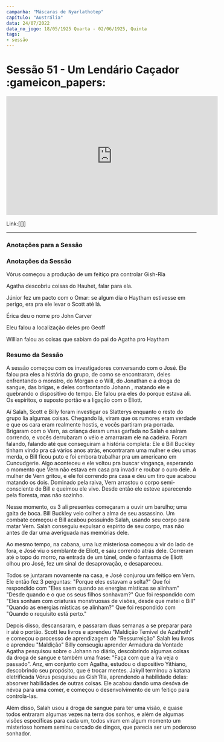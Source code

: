 ```yaml
---
campanha: "Máscaras de Nyarlathotep"
capítulo: "Austrália"
data: 24/07/2022
data_no_jogo: 18/05/1925 Quarta - 02/06/1925, Quinta
tags: 
- sessão
---
```

# Sessão 51 - Um Lendário Caçador :gameicon_papers:

<div align="center"><iframe width="560" height="315" src="https://www.youtube.com/embed/fyg4y3340zI" title="YouTube video player" frameborder="0" allow="accelerometer; autoplay; clipboard-write; encrypted-media; gyroscope; picture-in-picture" allowfullscreen></iframe></div>

Link:[[]]

---
### Anotações para a Sessão
### Anotações da Sessão
Vórus começou a produção de um feitiço pra controlar Gish-Rla

Agatha descobriu coisas do Hauhet, falar para ela.

Júnior fez um pacto com o Omar: se algum dia o Haytham estivesse em perigo, era pra ele levar o Scott até lá.

Érica deu o nome pro John Carver

Eleu falou a localização deles pro Geoff

Willian falou as coisas que sabiam do pai do Agatha pro Haytham

### Resumo da Sessão
A sessão começou com os investigadores conversando com o José. Ele falou pra eles a história do grupo, de como se encontraram, deles enfrentando o monstro, do Morgan e o Will, do Jonathan e a droga de sangue, das brigas, e deles confrontando Johann , matando ele e quebrando o dispositivo do tempo. Ele falou pra eles do porque estava ali. Os espíritos, o suposto portão e a ligação com o Eliott. 

Aí Salah, Scott e Billy foram investigar os Slatterys enquanto o resto do grupo lia algumas coisas. Chegando lá, viram que os rumores eram verdade e que os cara eram realmente hostis, e vocês partiram pra porrada. Brigaram com o Vern, as criança deram umas garfada no Salah e saíram correndo, e vocês derrubaram o véio e amarraram ele na cadeira. Foram falando, falando até que conseguiram a história completa: Ele e Bill Buckley tinham vindo pra cá vários anos atrás, encontraram uma mulher e deu umas merda, o Bill ficou puto e foi embora trabalhar pra um americano em Cuncudgerie. Algo aconteceu e ele voltou pra buscar vingança, esperando o momento que Vern não estava em casa pra invadir e roubar o ouro dele. A mulher de Vern gritou, e ele foi correndo pra casa e deu um tiro que acabou matando os dois. Dominado pela raiva, Vern arrastou o corpo semi-consciente de Bill e queimou ele vivo. Desde então ele esteve aparecendo pela floresta, mas não sozinho.

Nesse momento, os 3 ali presentes começaram a ouvir um barulho; uma gaita de boca. Bill Buckley veio colher a alma de seu assassino. Um combate começou e Bill acabou possuindo Salah, usando seu corpo para matar Vern. Salah conseguiu expulsar o espírito de seu corpo, mas não antes de dar uma averiguada nas memórias dele.

Ao mesmo tempo, na cabana, uma luz misteriosa começou a vir do lado de fora, e José viu o semblante de Eliott, e saiu correndo atrás dele. Correram até o topo do morro, na entrada de um túnel, onde o fantasma de Eliott olhou pro José, fez um sinal de desaprovação, e desapareceu. 

Todos se juntaram novamente na casa, e José conjurou um feitiço em Vern. Ele então fez 3 perguntas:
"Porque eles estavam a solta?"
Que foi respondido com "Eles saem quando as energias místicas se alinham"
"Desde quando e o que os seus filhos sonhavam?"
Que foi respondido com "Eles sonham com criaturas monstruosas de visões, desde que matei o Bill"
"Quando as energias místicas se alinham?"
Que foi respondido com "Quando o requisito está perto."

Depois disso, descansaram, e passaram duas semanas a se preparar para ir até o portão.
Scott leu livros e aprendeu "Maldição Temível de Azathoth" e começou o processo de aprendizagem de "Ressurreição"
Salah leu livros e aprendeu "Maldição"
Billy conseugiu aprender Armadura da Vontade
Agatha pesquisou sobre o Johann no diário, descobrindo algumas coisas da droga de sangue e também uma frase: "Faça com que a Ira veja o passado".
Anz, em conjunto com Agatha, estudou o dispositivo Yithiano, descobrindo seu propósito, que é trocar mentes.
Jakyll terminou a katana eletrificada
Vórus pesquisou as Gish'Rla, aprendendo a habilidade delas: absorver habilidades de outras coisas. Ele acabou dando uma desóva de névoa para uma comer, e começou o desenvolvimento de um feitiço para controla-las.

Além disso, Salah usou a droga de sangue para ter uma visão, e quase todos entraram algumas vezes na terra dos sonhos, e além de algumas visões específicas para cada um, todos viram em algum momento um misterioso homem seminu cercado de dingos, que parecia ser um poderoso sonhador.

